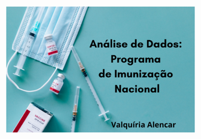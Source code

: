 
<p align="center">
  <img src="https://github.com/vqrca/bootcamp_alura_projeto_2/blob/main/image.png" />
</p>


